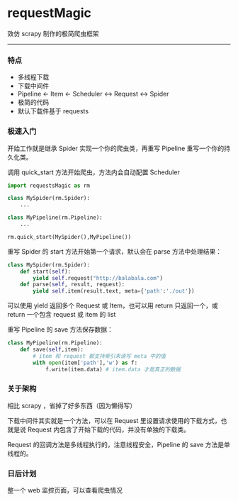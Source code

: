 # requestMagic

效仿 scrapy 制作的极简爬虫框架

-----

### 特点

- 多线程下载
- 下载中间件
- Pipeline ← Item ← Scheduler ↔ Request ↔ Spider
- 极简的代码
- 默认下载件基于 requests

### 极速入门

开始工作就是继承 Spider 实现一个你的爬虫类，再重写 Pipeline 重写一个你的持久化类。

调用 quick_start 方法开始爬虫，方法内会自动配置 Scheduler

```python
import requestsMagic as rm

class MySpider(rm.Spider):
    ...

class MyPipeline(rm.Pipeline):
    ...

rm.quick_start(MySpider(),MyPipeline())
```

重写 Spider 的 start 方法开始第一个请求，默认会在 parse 方法中处理结果：

```python
class MySpider(rm.Spider):
    def start(self):
        yield self.request("http://balabala.com")
    def parse(self, result, request):
        yield self.item(result.text, meta={'path':'./out'})
```

可以使用 yield 返回多个 Request 或 Item，也可以用 return 只返回一个，或 return 一个包含 request 或 item 的 list

重写 Pipeline 的 save 方法保存数据：

```python
class MyPipeline(rm.Pipeline):
    def save(self,item):
        # item 和 request 都支持索引来读写 meta 中的值
        with open(item['path'],'w') as f:
            f.write(item.data) # item.data 才是真正的数据
```

### 关于架构

相比 scrapy ，省掉了好多东西（因为懒得写）

下载中间件其实就是一个方法，可以在 Request 里设置请求使用的下载方式，也就是说 Request 内包含了开始下载的代码，并没有单独的下载类。

Request 的回调方法是多线程执行的，注意线程安全，Pipeline 的 save 方法是单线程的。

### 日后计划

整一个 web 监控页面，可以查看爬虫情况


